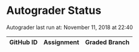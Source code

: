 # Autograder Status
Autograder last run at: November 11, 2018 at 22:40

| GitHub ID | Assignment | Graded Branch |
|-----------|------------|---------------|
